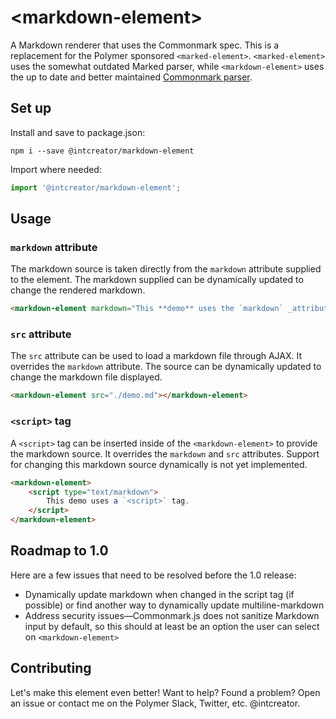 # &lt;markdown-element&gt;

A Markdown renderer that uses the Commonmark spec.  This is a replacement for the Polymer sponsored `<marked-element>`.  `<marked-element>` uses the somewhat outdated Marked parser, while `<markdown-element>` uses the up to date and better maintained [Commonmark parser](https://github.com/commonmark/commonmark.js).

## Set up

Install and save to package.json:

```
npm i --save @intcreator/markdown-element
```

Import where needed:

```javascript
import '@intcreator/markdown-element';
```

## Usage

### `markdown` attribute

The markdown source is taken directly from the `markdown` attribute supplied to the element.  The markdown supplied can be dynamically updated to change the rendered markdown.

```html
<markdown-element markdown="This **demo** uses the `markdown` _attribute_, not `src`"></markdown-element>
```

### `src` attribute

The `src` attribute can be used to load a markdown file through AJAX.  It overrides the `markdown` attribute.  The source can be dynamically updated to change the markdown file displayed.

```html
<markdown-element src="./demo.md"></markdown-element>
```

### `<script>` tag

A `<script>` tag can be inserted inside of the `<markdown-element>` to provide the markdown source.  It overrides the `markdown` and `src` attributes.  Support for changing this markdown source dynamically is not yet implemented.

```html
<markdown-element>
    <script type="text/markdown">
        This demo uses a `<script>` tag.
    </script>
</markdown-element>
```

## Roadmap to 1.0

Here are a few issues that need to be resolved before the 1.0 release:

- Dynamically update markdown when changed in the script tag (if possible) or find another way to dynamically update multiline-markdown
- Address security issues—Commonmark.js does not sanitize Markdown input by default, so this should at least be an option the user can select on `<markdown-element>`

## Contributing

Let's make this element even better!  Want to help?  Found a problem?  Open an issue or contact me on the Polymer Slack, Twitter, etc. @intcreator.